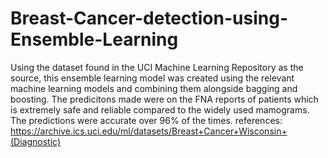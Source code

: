 # Breast-Cancer-detection-using-Ensemble-Learning
Using the dataset found in the UCI Machine Learning Repository as the source, this ensemble learning model was created using the relevant machine learning models and combining them alongside bagging and boosting. 
The predicitons made were on the FNA reports of patients which is extremely safe and reliable compared to the widely used mamograms. The predictions were accurate over 96% of the times.
references: https://archive.ics.uci.edu/ml/datasets/Breast+Cancer+Wisconsin+(Diagnostic)

